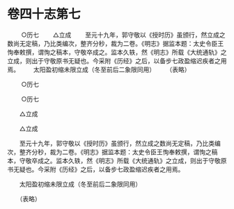 # 卷四十志第七

 　　○历七 　　△立成 　　至元十九年，郭守敬以《授时历》虽颁行，然立成之数尚无定稿，乃比类编次，整齐分秒，裁为二卷。《明志》据监本题：太史令臣王恂奉敕撰，谓恂之稿本，守敬卒成之。监本久轶，然《明志》所载《大统通轨》之立成，则出于守敬原书无疑也。今采附《历经》之后，以备步七政盈缩迟疾者之用焉。 　　太阳盈初缩未限立成（冬至前后二象限同用） 　　（表略）

 　　○历七

 　　○历七

　　△立成

　　△立成

　　至元十九年，郭守敬以《授时历》虽颁行，然立成之数尚无定稿，乃比类编次，整齐分秒，裁为二卷。《明志》据监本题：太史令臣王恂奉敕撰，谓恂之稿本，守敬卒成之。监本久轶，然《明志》所载《大统通轨》之立成，则出于守敬原书无疑也。今采附《历经》之后，以备步七政盈缩迟疾者之用焉。

　　太阳盈初缩未限立成（冬至前后二象限同用）

　　（表略）